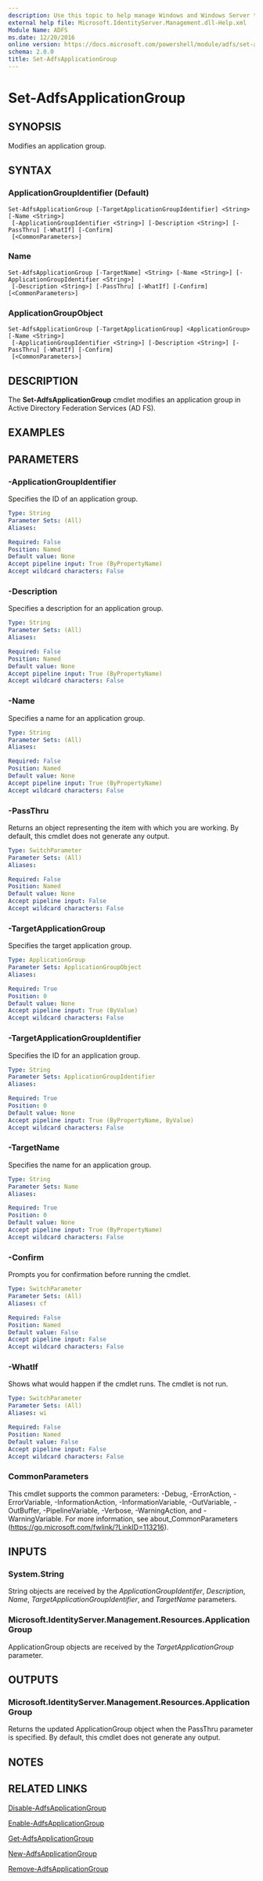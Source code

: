 ```yaml
---
description: Use this topic to help manage Windows and Windows Server technologies with Windows PowerShell.
external help file: Microsoft.IdentityServer.Management.dll-Help.xml
Module Name: ADFS
ms.date: 12/20/2016
online version: https://docs.microsoft.com/powershell/module/adfs/set-adfsapplicationgroup?view=windowsserver2022-ps&wt.mc_id=ps-gethelp
schema: 2.0.0
title: Set-AdfsApplicationGroup
---
```


# Set-AdfsApplicationGroup

## SYNOPSIS
Modifies an application group.

## SYNTAX

### ApplicationGroupIdentifier (Default)
```
Set-AdfsApplicationGroup [-TargetApplicationGroupIdentifier] <String> [-Name <String>]
 [-ApplicationGroupIdentifier <String>] [-Description <String>] [-PassThru] [-WhatIf] [-Confirm]
 [<CommonParameters>]
```

### Name
```
Set-AdfsApplicationGroup [-TargetName] <String> [-Name <String>] [-ApplicationGroupIdentifier <String>]
 [-Description <String>] [-PassThru] [-WhatIf] [-Confirm] [<CommonParameters>]
```

### ApplicationGroupObject
```
Set-AdfsApplicationGroup [-TargetApplicationGroup] <ApplicationGroup> [-Name <String>]
 [-ApplicationGroupIdentifier <String>] [-Description <String>] [-PassThru] [-WhatIf] [-Confirm]
 [<CommonParameters>]
```

## DESCRIPTION
The **Set-AdfsApplicationGroup** cmdlet modifies an application group in Active Directory Federation Services (AD FS).

## EXAMPLES

## PARAMETERS

### -ApplicationGroupIdentifier
Specifies the ID of an application group.

```yaml
Type: String
Parameter Sets: (All)
Aliases: 

Required: False
Position: Named
Default value: None
Accept pipeline input: True (ByPropertyName)
Accept wildcard characters: False
```

### -Description
Specifies a description for an application group.

```yaml
Type: String
Parameter Sets: (All)
Aliases: 

Required: False
Position: Named
Default value: None
Accept pipeline input: True (ByPropertyName)
Accept wildcard characters: False
```

### -Name
Specifies a name for an application group.

```yaml
Type: String
Parameter Sets: (All)
Aliases: 

Required: False
Position: Named
Default value: None
Accept pipeline input: True (ByPropertyName)
Accept wildcard characters: False
```

### -PassThru
Returns an object representing the item with which you are working.
By default, this cmdlet does not generate any output.

```yaml
Type: SwitchParameter
Parameter Sets: (All)
Aliases: 

Required: False
Position: Named
Default value: None
Accept pipeline input: False
Accept wildcard characters: False
```

### -TargetApplicationGroup
Specifies the target application group.

```yaml
Type: ApplicationGroup
Parameter Sets: ApplicationGroupObject
Aliases: 

Required: True
Position: 0
Default value: None
Accept pipeline input: True (ByValue)
Accept wildcard characters: False
```

### -TargetApplicationGroupIdentifier
Specifies the ID for an application group.

```yaml
Type: String
Parameter Sets: ApplicationGroupIdentifier
Aliases: 

Required: True
Position: 0
Default value: None
Accept pipeline input: True (ByPropertyName, ByValue)
Accept wildcard characters: False
```

### -TargetName
Specifies the name for an application group.

```yaml
Type: String
Parameter Sets: Name
Aliases: 

Required: True
Position: 0
Default value: None
Accept pipeline input: True (ByPropertyName)
Accept wildcard characters: False
```

### -Confirm
Prompts you for confirmation before running the cmdlet.

```yaml
Type: SwitchParameter
Parameter Sets: (All)
Aliases: cf

Required: False
Position: Named
Default value: False
Accept pipeline input: False
Accept wildcard characters: False
```

### -WhatIf
Shows what would happen if the cmdlet runs.
The cmdlet is not run.

```yaml
Type: SwitchParameter
Parameter Sets: (All)
Aliases: wi

Required: False
Position: Named
Default value: False
Accept pipeline input: False
Accept wildcard characters: False
```

### CommonParameters
This cmdlet supports the common parameters: -Debug, -ErrorAction, -ErrorVariable, -InformationAction, -InformationVariable, -OutVariable, -OutBuffer, -PipelineVariable, -Verbose, -WarningAction, and -WarningVariable. For more information, see about_CommonParameters (https://go.microsoft.com/fwlink/?LinkID=113216).

## INPUTS

### System.String

String objects are received by the *ApplicationGroupIdentifer*, *Description*, *Name*, *TargetApplicationGroupIdentifier*, and *TargetName* parameters.

### Microsoft.IdentityServer.Management.Resources.ApplicationGroup

ApplicationGroup objects are received by the *TargetApplicationGroup* parameter.

## OUTPUTS

### Microsoft.IdentityServer.Management.Resources.ApplicationGroup

Returns the updated ApplicationGroup object when the PassThru parameter is specified. By default, this cmdlet does not generate any output.

## NOTES

## RELATED LINKS

[Disable-AdfsApplicationGroup](./Disable-AdfsApplicationGroup.md)

[Enable-AdfsApplicationGroup](./Enable-AdfsApplicationGroup.md)

[Get-AdfsApplicationGroup](./Get-AdfsApplicationGroup.md)

[New-AdfsApplicationGroup](./New-AdfsApplicationGroup.md)

[Remove-AdfsApplicationGroup](./Remove-AdfsApplicationGroup.md)

